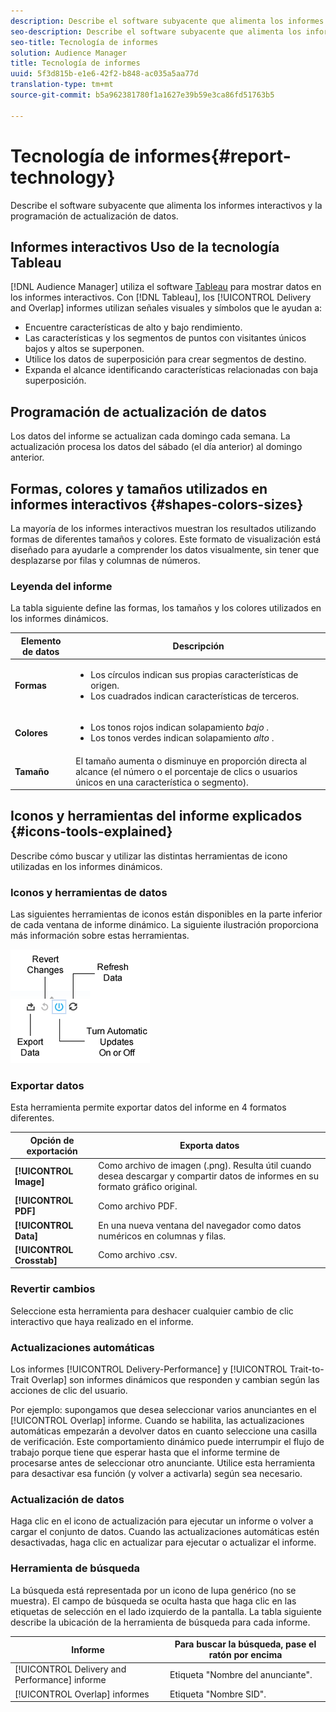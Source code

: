 ```yaml
---
description: Describe el software subyacente que alimenta los informes interactivos y la programación de actualización de datos.
seo-description: Describe el software subyacente que alimenta los informes interactivos y la programación de actualización de datos.
seo-title: Tecnología de informes
solution: Audience Manager
title: Tecnología de informes
uuid: 5f3d815b-e1e6-42f2-b848-ac035a5aa77d
translation-type: tm+mt
source-git-commit: b5a962381780f1a1627e39b59e3ca86fd51763b5

---
```



# Tecnología de informes{#report-technology}

Describe el software subyacente que alimenta los informes interactivos y la programación de actualización de datos.

<!-- 

c_report_technology.xml

 -->

## Informes interactivos Uso de la tecnología Tableau

[!DNL Audience Manager] utiliza el software [Tableau](https://www.tableausoftware.com/) para mostrar datos en los informes interactivos. Con [!DNL Tableau], los [!UICONTROL Delivery and Overlap] informes utilizan señales visuales y símbolos que le ayudan a:

* Encuentre características de alto y bajo rendimiento.
* Las características y los segmentos de puntos con visitantes únicos bajos y altos se superponen.
* Utilice los datos de superposición para crear segmentos de destino.
* Expanda el alcance identificando características relacionadas con baja superposición.

## Programación de actualización de datos

Los datos del informe se actualizan cada domingo cada semana. La actualización procesa los datos del sábado (el día anterior) al domingo anterior.

## Formas, colores y tamaños utilizados en informes interactivos {#shapes-colors-sizes}

La mayoría de los informes interactivos muestran los resultados utilizando formas de diferentes tamaños y colores. Este formato de visualización está diseñado para ayudarle a comprender los datos visualmente, sin tener que desplazarse por filas y columnas de números.

<!-- 

r_legend.xml

 -->

### Leyenda del informe

La tabla siguiente define las formas, los tamaños y los colores utilizados en los informes dinámicos.

<table id="table_EC180A96E3784FC6B81FCFB546C4A3FA"> 
 <thead> 
  <tr> 
   <th colname="col1" class="entry"> Elemento de datos </th> 
   <th colname="col2" class="entry"> Descripción </th> 
  </tr> 
 </thead>
 <tbody> 
  <tr> 
   <td colname="col1"> <b>Formas</b> </td> 
   <td colname="col2"> 
    <ul id="ul_076773ABD0BB4CE6834ACFA8B3D6AC2E"> 
     <li id="li_BBAB37A6EC1549B48C0E4D3BFAF7062C">Los círculos indican sus propias características de origen. </li> 
     <li id="li_371331AE984A4A999CE0596EA13987E0">Los cuadrados indican características de terceros. </li> 
    </ul> </td> 
  </tr> 
  <tr> 
   <td colname="col1"> <b>Colores</b> </td> 
   <td colname="col2"> 
    <ul id="ul_F5D243297F0C4E5A8EDCBD28A548869E"> 
     <li id="li_332EB873A35440E6BB6093E36A0FAC3D">Los tonos rojos indican solapamiento <i>bajo</i> . </li> 
     <li id="li_29DFDB1218DF4069B5DCFF841D48EF56">Los tonos verdes indican solapamiento <i>alto</i> . </li> 
    </ul> </td> 
  </tr> 
  <tr> 
   <td colname="col1"> <b>Tamaño</b> </td> 
   <td colname="col2"> El tamaño aumenta o disminuye en proporción directa al alcance (el número o el porcentaje de clics o usuarios únicos en una característica o segmento). </td> 
  </tr> 
 </tbody> 
</table>

## Iconos y herramientas del informe explicados {#icons-tools-explained}

Describe cómo buscar y utilizar las distintas herramientas de icono utilizadas en los informes dinámicos.

<!-- 

r_icons.xml

 -->

### Iconos y herramientas de datos

Las siguientes herramientas de iconos están disponibles en la parte inferior de cada ventana de informe dinámico. La siguiente ilustración proporciona más información sobre estas herramientas.

![](assets/tools_icons90.png)

### Exportar datos

Esta herramienta permite exportar datos del informe en 4 formatos diferentes.

| Opción de exportación | Exporta datos |
|---|---|
| **[!UICONTROL Image]** | Como archivo de imagen (.png). Resulta útil cuando desea descargar y compartir datos de informes en su formato gráfico original. |
| **[!UICONTROL PDF]** | Como archivo PDF. |
| **[!UICONTROL Data]** | En una nueva ventana del navegador como datos numéricos en columnas y filas. |
| **[!UICONTROL Crosstab]** | Como archivo .csv. |

### Revertir cambios

Seleccione esta herramienta para deshacer cualquier cambio de clic interactivo que haya realizado en el informe.

### Actualizaciones automáticas

Los informes [!UICONTROL Delivery-Performance] y [!UICONTROL Trait-to-Trait Overlap] son informes dinámicos que responden y cambian según las acciones de clic del usuario.

Por ejemplo: supongamos que desea seleccionar varios anunciantes en el [!UICONTROL Overlap] informe. Cuando se habilita, las actualizaciones automáticas empezarán a devolver datos en cuanto seleccione una casilla de verificación. Este comportamiento dinámico puede interrumpir el flujo de trabajo porque tiene que esperar hasta que el informe termine de procesarse antes de seleccionar otro anunciante. Utilice esta herramienta para desactivar esa función (y volver a activarla) según sea necesario.

### Actualización de datos

Haga clic en el icono de actualización para ejecutar un informe o volver a cargar el conjunto de datos. Cuando las actualizaciones automáticas estén desactivadas, haga clic en actualizar para ejecutar o actualizar el informe.

### Herramienta de búsqueda

La búsqueda está representada por un icono de lupa genérico (no se muestra). El campo de búsqueda se oculta hasta que haga clic en las etiquetas de selección en el lado izquierdo de la pantalla. La tabla siguiente describe la ubicación de la herramienta de búsqueda para cada informe.

| Informe | Para buscar la búsqueda, pase el ratón por encima |
|---|---|
| [!UICONTROL Delivery and Performance] informe | Etiqueta "Nombre del anunciante". |
| [!UICONTROL Overlap] informes | Etiqueta "Nombre SID". |
